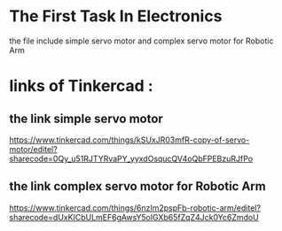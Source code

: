 # The First Task In Electronics
the file include simple servo motor and complex servo motor for Robotic Arm
# links of Tinkercad :
## the link simple servo motor
https://www.tinkercad.com/things/kSUxJR03mfR-copy-of-servo-motor/editel?sharecode=0Qy_u51RJTYRvaPY_yyxdOsqucQV4oQbFPEBzuRJfPo
## the link complex servo motor for Robotic Arm
https://www.tinkercad.com/things/6nzIm2pspFb-robotic-arm/editel?sharecode=dUxKICbULmEF6gAwsY5olGXb65fZqZ4Jck0Yc6ZmdoU
